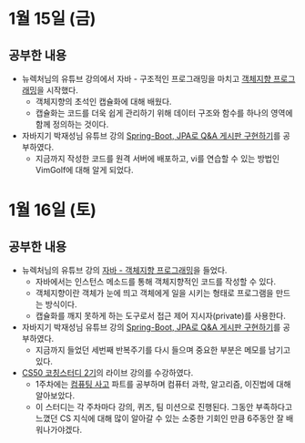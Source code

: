 # 1월 15일 (금)

## 공부한 내용
- 뉴렉처님의 유튜브 강의에서 자바 - 구조적인 프로그래밍을 마치고 [객체지향 프로그래밍](https://www.youtube.com/watch?v=yGBmRdgc1Ic&list=PLq8wAnVUcTFV4ZjRbyGnw6T1tgmYDLM3P&index=54)을 시작했다.
  - 객체지향의 초석인 캡슐화에 대해 배웠다.
  - 캡슐화는 코드를 더욱 쉽게 관리하기 위해 데이터 구조와 함수를 하나의 영역에 함께 정의하는 것이다.
- 자바지기 박재성님 유튜브 강의 [Spring-Boot, JPA로 Q&A 게시판 구현하기](https://www.youtube.com/watch?v=N2xq56HT0Mk&list=PLqaSEyuwXkSppQAjwjXZgKkjWbFoUdNXC&index=21)를 공부하였다.
  - 지금까지 작성한 코드를 원격 서버에 배포하고, vi를 연습할 수 있는 방법인 VimGolf에 대해 알게 되었다.
  
# 1월 16일 (토)

## 공부한 내용  
- 뉴렉처님의 유튜브 강의 [자바 - 객체지향 프로그래밍](https://www.youtube.com/watch?v=piO34hZQlVI&list=PLq8wAnVUcTFV4ZjRbyGnw6T1tgmYDLM3P&index=56)을 들었다.
  - 자바에서는 인스턴스 메소드를 통해 객체지향적인 코드를 작성할 수 있다.
  - 객체지향이란 객체가 눈에 띄고 객체에게 일을 시키는 형태로 프로그램을 만드는 방식이다.
  - 캡슐화를 깨지 못하게 하는 도구로서 접근 제어 지시자(private)를 사용한다.
- 자바지기 박재성님 유튜브 강의 [Spring-Boot, JPA로 Q&A 게시판 구현하기](https://www.youtube.com/watch?v=XHVypWQbXsc&list=PLqaSEyuwXkSppQAjwjXZgKkjWbFoUdNXC&index=15)를 공부하였다.
  - 지금까지 들었던 세번째 반복주기를 다시 들으며 중요한 부분은 메모를 남기고 있다.
- [CS50 코칭스터디 2기](https://www.boostcourse.org/study-cs50-2nd)의 라이브 강의를 수강하였다.
  - 1주차에는 [컴퓨팅 사고](https://www.boostcourse.org/cs112/joinLectures/41485) 파트를 공부하며 컴퓨터 과학, 알고리즘, 이진법에 대해 알아보았다.
  - 이 스터디는 각 주차마다 강의, 퀴즈, 팀 미션으로 진행된다. 그동안 부족하다고 느꼈던 CS 지식에 대해 많이 알아갈 수 있는 소중한 기회인 만큼 6주동안 잘 배워나가야겠다.
